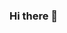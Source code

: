 ### Hi there 👋

<!--
**theoraVilderson/theoraVilderson** is a ✨ _special_ ✨ repository because its `README.md` (this file) appears on your GitHub profile.


- 🔭 I’m currently working on myProjects
- 🌱 I’m currently learning coding
- 👯 I’m looking to collaborate on everyOneWorthIt
- 📫 How to reach me: thoera.vilderson.contact@gmail.com
- ⚡ Fun fact: wanna automate everything that is repeating
